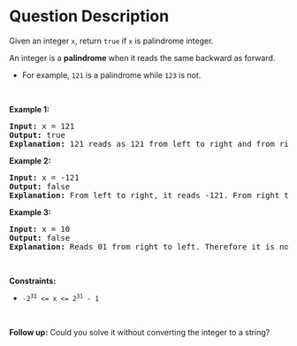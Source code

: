 # Question Description

<p>Given an integer <code>x</code>, return <code>true</code> if <code>x</code> is palindrome integer.</p>

<p>An integer is a <strong>palindrome</strong> when it reads the same backward as forward.</p>

<ul>
	<li>For example, <code>121</code> is a palindrome while <code>123</code> is not.</li>
</ul>

<p>&nbsp;</p>
<p><strong>Example 1:</strong></p>

<pre>
<strong>Input:</strong> x = 121
<strong>Output:</strong> true
<strong>Explanation:</strong> 121 reads as 121 from left to right and from right to left.
</pre>

<p><strong>Example 2:</strong></p>

<pre>
<strong>Input:</strong> x = -121
<strong>Output:</strong> false
<strong>Explanation:</strong> From left to right, it reads -121. From right to left, it becomes 121-. Therefore it is not a palindrome.
</pre>

<p><strong>Example 3:</strong></p>

<pre>
<strong>Input:</strong> x = 10
<strong>Output:</strong> false
<strong>Explanation:</strong> Reads 01 from right to left. Therefore it is not a palindrome.
</pre>

<p>&nbsp;</p>
<p><strong>Constraints:</strong></p>

<ul>
	<li><code>-2<sup>31</sup>&nbsp;&lt;= x &lt;= 2<sup>31</sup>&nbsp;- 1</code></li>
</ul>

<p>&nbsp;</p>
<strong>Follow up:</strong> Could you solve it without converting the integer to a string?